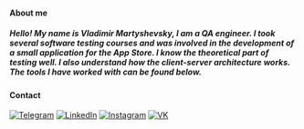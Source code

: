 #### About me
#####  Hello! My name is Vladimir Martyshevsky, I am a QA engineer. I took several software testing courses and was involved in the development of a small application for the App Store. I know the theoretical part of testing well. I also understand how the client-server architecture works. The tools I have worked with can be found below.


#### Contact

[![Telegram](https://img.shields.io/badge/-Telegram-333636??style=for-the-badge&logo=telegram)](https://t.me/martyshevskiy)
[![LinkedIn](https://img.shields.io/badge/-LinkedIn-333636??style=for-the-badge&logo=linkedin)](https://www.linkedin.com/in/martyshevskiy/)
[![Instagram](https://img.shields.io/badge/-Instagram-333636??style=for-the-badge&logo=instagram)](https://www.instagram.com/martyshevskiy/)
[![VK](https://img.shields.io/badge/-VK-333636??style=for-the-badge&logo=vk)](https://vk.com/vova_martishevsky)
